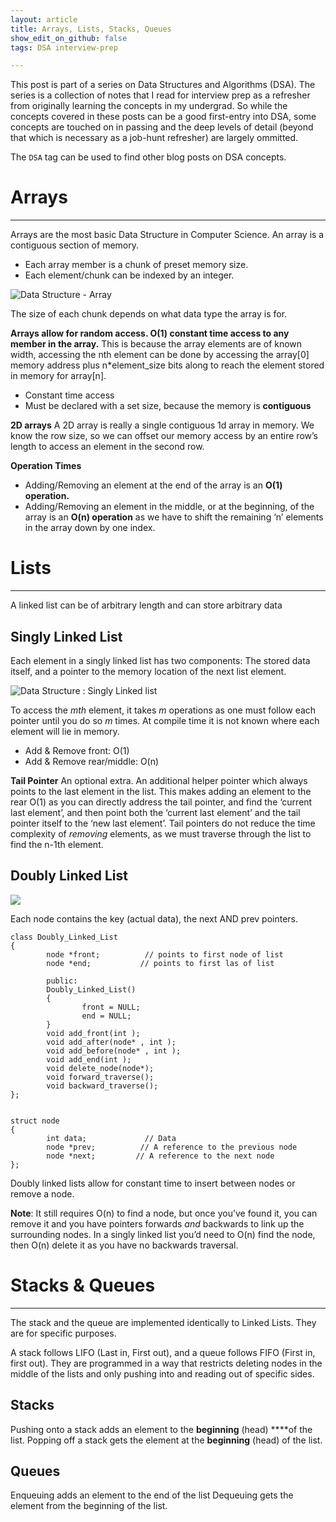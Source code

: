 ```yaml
---
layout: article
title: Arrays, Lists, Stacks, Queues
show_edit_on_github: false
tags: DSA interview-prep

---
```


This post is part of a series on Data Structures and Algorithms (DSA). The series is a collection of notes that I read for interview prep as a refresher from originally learning the concepts in my undergrad. So while the concepts covered in these posts can be a good first-entry into DSA, some concepts are touched on in passing and the deep levels of detail (beyond that which is necessary as a job-hunt refresher) are largely ommitted.

The `DSA` tag can be used to find other blog posts on DSA concepts.
# Arrays
----------

Arrays are the most basic Data Structure in Computer Science. An array is a contiguous section of memory. 

- Each array member is a chunk of preset memory size.
- Each element/chunk can be indexed by an integer.


![Data Structure - Array](https://beginnersbook.com/wp-content/uploads/2018/10/array.jpg)


The size of each chunk depends on what data type the array is for.

**Arrays allow for random access. O(1) constant time access to any member in the array.** This is because the array elements are of known width, accessing the nth element can be done by accessing the array[0] memory address plus n*element_size bits along to reach the element stored in memory for array[n].


- Constant time access
- Must be declared with a set size, because the memory is **contiguous**

**2D arrays**
A 2D array is really a single contiguous 1d array in memory. We know the row size, so we can offset our memory access by an entire row’s length to access an element in the second row. 

**Operation Times**

- Adding/Removing an element at the end of the array is an **O(1) operation.**
- Adding/Removing an element in the middle, or at the beginning, of the array is an **O(n) operation** as we have to shift the remaining ‘n’ elements in the array down by one index.
# Lists
----------

A linked list can be of arbitrary length and can store arbitrary data


## Singly Linked List

Each element in a singly linked list has two components: The stored data itself, and a pointer to the memory location of the next list element. 

![Data Structure : Singly Linked list](https://codeforwin.org/ezoimgfmt/secureservercdn.net/160.153.138.219/b79.d22.myftpupload.com/wp-content/uploads/2015/09/Singly-linked-list.png?ezimgfmt=rs:392x193/rscb1)


To access the *mth* element, it takes *m* operations as one must follow each pointer until you do so *m* times. At compile time it is not known where each element will lie in memory.


- Add & Remove front: O(1)
- Add & Remove rear/middle: O(n)

**Tail Pointer**
An optional extra. An additional helper pointer which always points to the last element in the list.
This makes adding an element to the rear O(1) as you can directly address the tail pointer, and find the ‘current last element’, and then point both the ‘current last element’ and the tail pointer itself to the ‘new last element’.
Tail pointers do not reduce the time complexity of *removing* elements, as we must traverse through the list to find the n-1th element.


## Doubly Linked List


![](https://static.javatpoint.com/ds/images/doubly-linked-list2.png)


Each node contains the key (actual data), the next AND prev pointers.


    class Doubly_Linked_List
    {
            node *front;          // points to first node of list
            node *end;           // points to first las of list
            
            public:
            Doubly_Linked_List()
            {
                    front = NULL;
                    end = NULL;
            }
            void add_front(int );
            void add_after(node* , int );
            void add_before(node* , int );
            void add_end(int );
            void delete_node(node*);
            void forward_traverse();
            void backward_traverse();
    };


    struct node
    {
            int data;             // Data
            node *prev;          // A reference to the previous node
            node *next;         // A reference to the next node
    };

Doubly linked lists allow for constant time to insert between nodes or remove a node.

**Note**: It still requires O(n) to find a node, but once you’ve found it, you can remove it and you have pointers forwards *and* backwards to link up the surrounding nodes. In a singly linked list you’d need to O(n) find the node, then O(n) delete it as you have no backwards traversal.


# Stacks & Queues
----------

The stack and the queue are implemented identically to Linked Lists. They are for specific purposes.

A stack follows LIFO (Last in, First out), and a queue follows FIFO (First in, first out). They are programmed in a way that restricts deleting nodes in the middle of the lists and only pushing into and reading out of specific sides.


## Stacks

Pushing onto a stack adds an element to the **beginning** (head) ****of the list.
Popping off a stack gets the element at the **beginning** (head) of the list.

## Queues

Enqueuing adds an element to the end of the list
Dequeuing gets the element from the beginning of the list.


